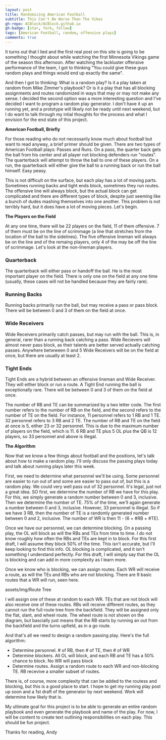 ```yaml
---
layout: post
title: Randomizing American Football
subtitle: This Can't Be Worse Than The Vikes
gh-repo: ACBlock/ACBlock.github.io
gh-badge: [star, fork, follow]
tags: [American Football, random, offensive plays]
comments: true
---
```


It turns out that I lied and the first real post on this site is going to be something I thought about while watching the first Minnesota Vikings game of the season this afternoon. After watching the lackluster offensive performance of the team, I got to thinking "You could give these guys random plays and things would end up exactly the same".

And then I got to thinking: What is a random play? Is it a play taken at random from Mike Zimmer's playbook? Or is it a play that has all blocking assignments and routes randomized in ways that may or may not make any sense. I decided the second option was a more interesting question and I've decided I want to program a random play generator. I don't have it up an running yet, and a prototype will likwly not be ready until next weekend, but I do want to talk through my intial thoughts for the process and what I envision for the end state of this project.

**American Football, Briefly**

For those reading who do not necessarily know much about football but want to read anyway, a brief primer should be given. There are two types of American Football plays: Passes and Runs. On a pass, the quarter back gets the ball from his center and all player not blocking defenders run "routes". The quarterback will attempt to throw the ball to one of these players. On a run, the quarterback will either give the ball to a running back or run the ball himself. Easy peasy.

This is not difficult on the surface, but each play has a lot of moving parts. Sometimes running backs and tight ends block, sometimes they run routes. The offensive line will always block, but the actual block can get complicated and there are different types of block, despite just seeming like a bunch of dudes mashing themselves into one another. This problem is not terribly hard, but it does have a lot of moving pieces. Let's begin.

**The Players on the Field**

At any one time, there will be 22 players on the field, 11 of them offensive. 7 of them must be on the line of scrimmage (a line that stretches from the location of the ball to the sidelines). The five offensive lineman will always be on the line and of the remaing players, only 4 of the may be off the line of scrimmage. Let's look at the non-lineman players.

### Quarterback
The quarterback will either pass or handoff the ball. He is the most important player on the field. There is only one on the field at any one time (usually, these cases will not be handled because they are fairly rare).

### Running Backs
Running backs primarily run the ball, but may receive a pass or pass block. There will be between 0 and 3 of them on the field at once.

### Wide Receivers
Wide Receivers primarily catch passes, but may run with the ball. This is, in general, rarer than a running back catching a pass. Wide Recievers will almost never pass block, as their talents are better served actually catching passes. Anywhere betwween 0 and 5 Wide Receivers will be on the field at once, but there are usually at least 2.

### Tight Ends
Tight Ends are a hybrid between an offensive lineman and Wide Receiver. They will either block or run a route. A Tight End running the ball is exceptionally rare. There will be between 0 and 3 of them on the field at once.

The number of RB and TE can be summarized by a two letter code. The first number refers to the number of RB on the field, and the second refers to the number of TE on the field. For instance, 11 personnel refers to 1 RB and 1 TE. 32 personnel refers to 3 RB and 2 TE. The number of RB and TE on the field at once is 5, either 23 or 32 personnel. This is due to the maximum number of players on the field, which is 11. 6 RB and TE plus 5 OL plus the QB is 12 players, so 33 personnel and above is illegal.

**The Algorithm**

Now that we know a few things about football and the positions, let's talk about how to make a random play. I'll only discuss the passing plays today and talk about running plays later this week.

First, we need to determine what personnel we'll be using. Some personnel are easier to run out of and some are easier to pass out of, but this is a random play. We could very well pass out of 32 personnel. It's legal, just not a great idea. SO first, we determine the number of RB we have for this play. For this, we simply generate a random number between 0 and 3, inclusive. Then we determine the number of TE. 75% of the time, we'll again generate a number between 0 and 3, inclusive. However, 33 personnel is illegal. So if we have 3 RB, then the number of TE is a randomly generated number between 0 and 2, inclusive. The number of WR is then 11 - (6 + #RB + #TE). 

Once we have our personnel, we can determine blocking. On a passing play, the OL will block as will the RBs and TEs from time to time. I do not know roughly how often the RBs and TEs are kept in to block. For this first draft, I will assume they block 50% of the time. This isn't accurate, but I'll keep looking to find this info. OL blocking is complicated, and it isn't something I understand perfectly. For this draft, I will simply say that the OL is blocking and can add in more complexity as I learn more.

Once we know who is blocking, we can assign routes. Each WR will receive a route, as will the TEs and RBs who are not blocking. There are 9 basic routes that a WR will run, seen here.

assets/img/Route Tree

I will assign one of these at random to each WR. TEs that are not block will also receive one of these routes. RBs will receive different routes, as they cannot run the full route tree from the backfield. They will be assigned only the flat, slant, and wheel route. The wheel route is not shown on the diagram, but bascially just means that the RB starts by running an out from the backfield and the turns upfield, as in a go route.

And that's all we need to design a random passing play. Here's the full algorithm:

- Determine personnel. # of RB, then # of TE, then # of WR
- Determine blockers. All OL will block, and each RB and TE has a 50% chance to block. No WR will pass block
- Determine routes. Assign a random route to each WR and non-blocking TE. RB recevive a smaller subset of routes.

There is, of course, more complexity that can be added to the routess and blocking, but this is a good place to start. I hope to get my running play post up soon and a 1st draft of the generator by next weekend. Work will determine how likely that is.  

My ultimate goal for this project is to be able to generate an entire random playbook and even generate the playbook and name of the play. For now, I will be content to create text outlining responsibilities on each play. This should be fun project.

Thanks for reading, 
Andy 








